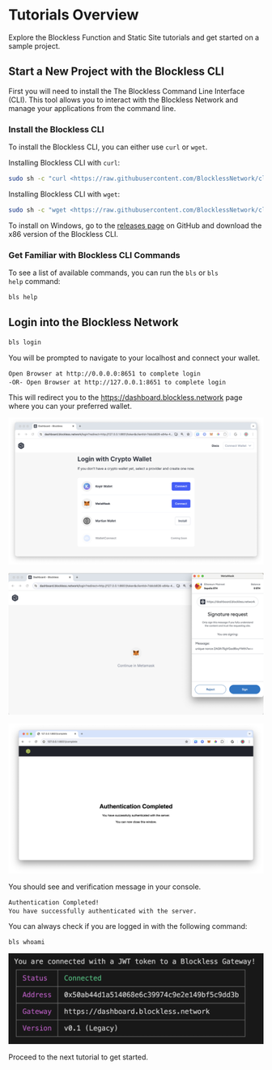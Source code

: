 # Tutorials Overview

Explore the Blockless Function and Static Site tutorials and get started on a sample project.

## Start a New Project with the Blockless CLI

First you will need to install the The Blockless Command Line Interface (CLI). This tool allows you to interact with the Blockless Network and manage your applications from the command line.

### Install the Blockless CLI

To install the Blockless CLI, you can either use `curl` or `wget`.

Installing Blockless CLI with `curl`:

```bash
sudo sh -c "curl <https://raw.githubusercontent.com/BlocklessNetwork/cli/main/download.sh> | bash"
```

Installing Blockless CLI with `wget`:

```bash
sudo sh -c "wget <https://raw.githubusercontent.com/BlocklessNetwork/cli/main/download.sh> -v -O download.sh; chmod +x download.sh; ./download.sh; rm -rf download.sh"
```

To install on Windows, go to the [releases page](https://github.com/blocklessnetwork/cli/releases) on GitHub and download the x86 version of the Blockless CLI.

### Get Familiar with Blockless CLI Commands

To see a list of available commands, you can run the `bls` or `bls help` command:

```bash
bls help
```

## Login into the Blockless Network

```bash
bls login
```

You will be prompted to navigate to your localhost and connect your wallet.

```bash
Open Browser at http://0.0.0.0:8651 to complete login
-OR- Open Browser at http://127.0.0.1:8651 to complete login
```

This will redirect you to the https://dashboard.blockless.network page where you can your preferred wallet.

![login page](./assets/img/login-with-crypto-wallet.png "Login with Crypto Wallet")

![login page](./assets/img/login-with-crypto-wallet-1.png "Login with Crypto Wallet")

![login page](./assets/img/login-with-crypto-wallet-2.png "Login with Crypto Wallet")

You should see and verification message in your console.

```bash
Authentication Completed!
You have successfully authenticated with the server.
```

You can always check if you are logged in with the following command:

```bash
bls whoami
```

![login verification](./assets/img/login-verification.png "Login verification")

Proceed to the next tutorial to get started.